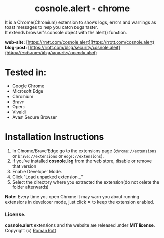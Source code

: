 <h1 align="center">cosnole.alert - chrome</h1>

It is a Chrome(Chromium) extension to shows logs, errors and warnings as toast messages to help you catch bugs faster.  
It extends browser's console object with the alert() function.

**web-site:** [https://rrott.com/cosnole.alert](https://rrott.com/cosnole.alert)  
**blog-post:** [https://rrott.com/blog/security/cosnole.alert](https://rrott.com/blog/security/cosnole.alert)  

# Tested in:

 - Google Chrome
 - Microsoft Edge
 - Chromium
 - Brave
 - Opera
 - Vivaldi
 - Avast Secure Browser

# Installation Instructions
1. In Chrome/Brave/Edge go to the extensions page (`chrome://extensions` or `brave://extensions` or `edge://extensions`). 
1. If you've installed **cosnole.log** from the web store, disable or remove that version
1. Enable Developer Mode. 
1. Click "Load unpacked extension..."
1. Select the directory where you extracted the extension(do not delete the folder afterwards)

**Note:** Every time you open Chrome it may warn you about running extensions in developer mode, just click &#10005; to keep the extension enabled.

### License. 

**cosnole.alert** extensions and the website are released under **MIT license**.  
Copyright (c) [Roman Rott](https://rrott.com) 
